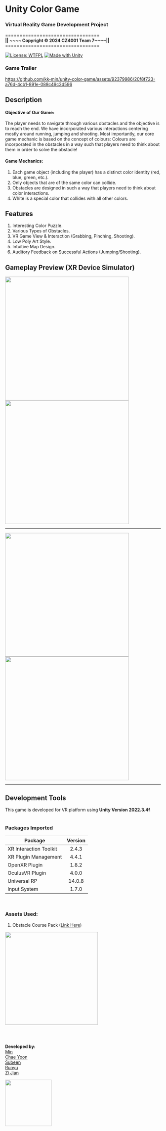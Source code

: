 # Unity Color Game

### Virtual Reality Game Development Project <br>
=================================<br>
<b>|| ~~~~ Copyright © 2024 CZ4001 Team 7~~~~||</b><br>
=================================<br>

[![License: WTFPL](https://img.shields.io/badge/License-WTFPL-brightgreen.svg?style=for-the-badge)](http://www.wtfpl.net/about/)<t>
[![Made with Unity](https://img.shields.io/badge/Made%20with-Unity-57b9d3.svg?style=for-the-badge&logo=unity)](https://unity3d.com)

### Game Trailer

https://github.com/kk-min/unity-color-game/assets/92379986/20f8f723-a76d-4cb1-891e-088c49c3d596


## Description
#### Objective of Our Game: <br>
The player needs to navigate through various obstacles and the objective is to reach the end. We have incorporated various interactions centering mostly around running, jumping and shooting. Most importantly, our core game mechanic is based on the concept of colours: Colours are incorporated in the obstacles in a way such that players need to think about them in order to solve the obstacle!
#### Game Mechanics:<br>
1. Each game object (including the player) has a distinct color identity (red, blue, green, etc.).
2. Only objects that are of the same color can collide.
3. Obstacles are designed in such a way that players need to think about color interactions.
4. White is a special color that collides with all other colors.


## Features
1. Interesting Color Puzzle.
2. Various Types of Obstacles.
3. VR Game View & Interaction (Grabbing, Pinching, Shooting).
4. Low Poly Art Style.
5. Intuitive Map Design.
6. Auditory Feedback on Successful Actions (Jumping/Shooting).


## <b>Gameplay Preview (XR Device Simulator)</b><br>
<img src="https://github.com/kk-min/unity-color-game/assets/92379986/61993c41-4e23-4bb8-b7d6-5c4f3dace962" width="400"/>
<img src="https://github.com/kk-min/unity-color-game/assets/92379986/5da784ef-bbfe-4ee1-8451-eff5b8346622" width="400"/>

------
<img src="https://github.com/kk-min/unity-color-game/assets/92379986/d68fe5a4-c3f3-482b-bea1-dfd76cf6c575" width="400"/>
<img src="https://github.com/kk-min/unity-color-game/assets/92379986/00521427-e028-4780-8b63-2416133776c9" width="400"/>

---------


## Development Tools
This game is developed for VR platform using <b>Unity Version 2022.3.4f</b>
<br><br>
### Packages Imported
| Package                 | Version       | 
| ----------------------- |:-------------:| 
| XR Interaction Toolkit  | 2.4.3         | 
| XR Plugin Management    | 4.4.1         | 
| OpenXR Plugin           | 1.8.2         | 
| OculusVR Plugin         | 4.0.0         | 
| Universal RP            | 14.0.8        | 
| Input System            | 1.7.0         |
<br>

### Assets Used:
1. Obstacle Course Pack ([Link Here](https://assetstore.unity.com/packages/templates/packs/obstacle-course-pack-178169))
<img src="https://github.com/kk-min/unity-color-game/assets/92379986/69e4ab15-9905-487d-8990-bf2e17d07b53" width="300"/>






<br><br>

<b>Developed by:</b>
<br>
[Min](https://github.com/kk-min)<br>
[Chae Yoon](https://github.com/kathy060415)<br>
[Subeen](https://github.com/subeen832715)<br>
[Runyu](https://github.com/runyu1413)<br>
[Zi Jian](https://github.com/zijian99)<br>

<img src="https://github.com/kk-min/unity-color-game/assets/92379986/4fa3e417-3626-4b5f-8ad1-17868a0aef30" width="150"/>
